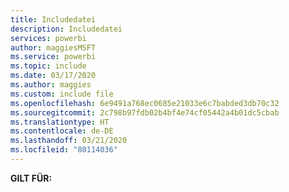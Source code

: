 ```yaml
---
title: Includedatei
description: Includedatei
services: powerbi
author: maggiesMSFT
ms.service: powerbi
ms.topic: include
ms.date: 03/17/2020
ms.author: maggies
ms.custom: include file
ms.openlocfilehash: 6e9491a768ec0685e21033e6c7babded3db70c32
ms.sourcegitcommit: 2c798b97fdb02b4bf4e74cf05442a4b01dc5cbab
ms.translationtype: HT
ms.contentlocale: de-DE
ms.lasthandoff: 03/21/2020
ms.locfileid: "80114036"
---
```

**GILT FÜR:**